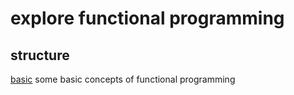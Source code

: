 # explore functional programming

## structure
[basic](./basic) some basic concepts of functional programming
